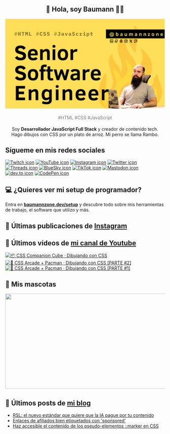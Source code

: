 <p align="center">
   <h2 align="center">👋 Hola, soy Baumann 👨‍💻</h2>
   <img align="center" src="img/Senior Software Engineer.png" />
   <h4 align="center" style="font-weight: 300; color: #555;">#HTML #CSS #JavaScript</h4>
</p>

<p align="center" style="margin-bottom: 20px">Soy <strong>Desarrollador JavaScript Full Stack</strong> y creador de contenido tech.
<br/>
Hago dibujos con CSS por un plato de arroz. Mi perro se llama Rambo.
</p>

## Sígueme en mis redes sociales

[![Twitch icon](https://img.shields.io/badge/--000?logo=twitch&logoColor=white)](https://twitch.tv/baumannzone)
[![YouTube icon](https://img.shields.io/badge/--000?logo=youtube&logoColor=white)](https://youtube.com/rambitojs)
[![Instagram icon](https://img.shields.io/badge/--000?logo=instagram&logoColor=white)](https://instagram.com/baumannzone)
[![Twitter icon](https://img.shields.io/badge/--000?logo=x&logoColor=white)](https://twitter.com/baumannzone)
[![Threads icon](https://img.shields.io/badge/--000?logo=threads&logoColor=white)](https://www.threads.net/@baumannzone)
[![BlueSky icon](https://img.shields.io/badge/--000?logo=bluesky&logoColor=white)](https://bsky.app/profile/baumannzone.bsky.social)
[![TikTok icon](https://img.shields.io/badge/--000?logo=tiktok&logoColor=white)](https://www.tiktok.com/@baumannzone)
[![Mastodon icon](https://img.shields.io/badge/--000?logo=mastodon&logoColor=white)](https://techhub.social/@baumannzone)
[![dev.to icon](https://img.shields.io/badge/--000?logo=dev.to&logoColor=white)](https://dev.to/baumannzone)
[![CodePen icon](https://img.shields.io/badge/--000?logo=codepen&logoColor=white)](https://codepen.io/baumannzone)

## 💻 ¿Quieres ver mi setup de programador?

Entra en **[baumannzone.dev/setup](https://www.baumannzone.dev/uses)** y descubre todo sobre mis herramientas de trabajo, el software que utilizo y más.

## 🍒 Últimas publicaciones de [Instagram](https://instagram.com/baumannzone)



## 🫶 Últimos vídeos de [mi canal de Youtube](https://youtube.com/rambitojs?sub_confirmation=1)


<a href='https://youtu.be/W6xwoSJahA0' target='_blank'>
  <img width='30%' src='https://img.youtube.com/vi/W6xwoSJahA0/mqdefault.jpg' alt='📦 CSS Companion Cube · Dibujando con CSS' />
</a>
<a href='https://youtu.be/9C3NXVXewH8' target='_blank'>
  <img width='30%' src='https://img.youtube.com/vi/9C3NXVXewH8/mqdefault.jpg' alt='👾 CSS Arcade + Pacman · Dibujando con CSS [PARTE #2]' />
</a>
<a href='https://youtu.be/2ahqLdgkSxA' target='_blank'>
  <img width='30%' src='https://img.youtube.com/vi/2ahqLdgkSxA/mqdefault.jpg' alt='👾 CSS Arcade + Pacman · Dibujando con CSS [PARTE #1]' />
</a>

## 🦥 Mis mascotas

<a href="https://baumannzone.dev/uses" target="_blank">
  <img
    src="https://render.gitanimals.org/farms/baumannzone"
    width="600"
    height="300"
  />
</a>

## 📝 Últimos posts de [mi blog](https://www.baumannzone.dev/blog)

- [RSL: el nuevo estándar que quiere que la IA pague por tu contenido](https://baumannzone.dev/blog/rsl-el-nuevo-estandar-que-quiere-que-la-ia-pague-por-tu-contenido/)
- [Enlaces de afiliados bien etiquetados con 'sponsored'](https://baumannzone.dev/blog/enlaces-de-afiliados-bien-etiquetados-con-sponsored/)
- [Haz accesible el contenido de los pseudo-elementos ::marker en CSS](https://baumannzone.dev/blog/haz-accesible-el-contenido-de-los-pseudo-elementos-marker-en-css/)

